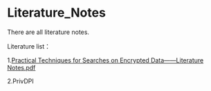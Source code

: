 # Literature_Notes

There are all literature notes.

Literature list：

1.[Practical Techniques for Searches on Encrypted Data——Literature Notes.pdf](https://github.com/Voidkai/Literature_Notes/blob/master/Practical%20Techniques%20for%20Searches%20on%20Encrypted%20Data%E2%80%94%E2%80%94paper%20notes/Practical%20Techniques%20for%20Searches%20on%20Encrypted%20Data%E2%80%94%E2%80%94Literature%20Notes.pdf)

2.PrivDPI